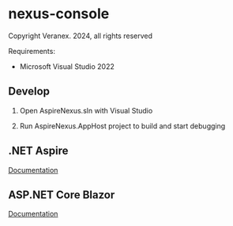 # nexus-console

Copyright Veranex. 2024, all rights reserved

Requirements:

* Microsoft Visual Studio 2022

## Develop
1. Open AspireNexus.sln with Visual Studio

2. Run AspireNexus.AppHost project to build and start debugging

## .NET Aspire
[Documentation](https://learn.microsoft.com/en-us/dotnet/aspire/get-started/aspire-overview)

## ASP.NET Core Blazor
[Documentation](https://learn.microsoft.com/en-us/aspnet/core/blazor/?view=aspnetcore-8.0)
